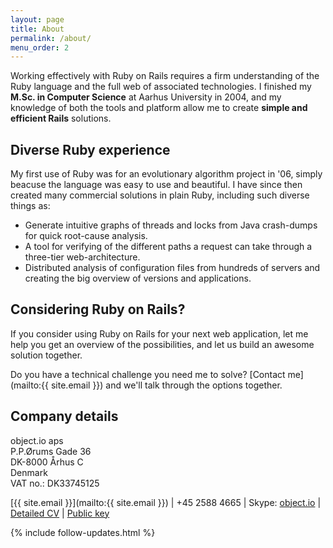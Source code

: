 ```yaml
---
layout: page
title: About
permalink: /about/
menu_order: 2
---
```


Working effectively with Ruby on Rails requires a firm understanding of the Ruby language and the full web of associated technologies. I finished my **M.Sc. in Computer Science** at Aarhus University in 2004, and my knowledge of both the tools and platform allow me to create **simple and efficient Rails** solutions.

## Diverse Ruby experience

My first use of Ruby was for an evolutionary algorithm project in '06, simply beacuse the language was easy to use and beautiful. I have since then created many commercial solutions in plain Ruby, including such diverse things as:

 * Generate intuitive graphs of threads and locks from Java crash-dumps for quick root-cause analysis.
 * A tool for verifying of the different paths a request can take through a three-tier web-architecture.
 * Distributed analysis of configuration files from hundreds of servers and creating the big overview of versions and applications.

## Considering Ruby on Rails?

If you consider using Ruby on Rails for your next web application, let me help you get an overview of the possibilities, and let us build an awesome solution together.

Do you have a technical challenge you need me to solve? [Contact me](mailto:{{ site.email }}) and we'll talk through the options together.

## Company details

object.io aps<br>
P.P.Ørums Gade 36<br>
DK-8000 Århus C<br>
Denmark<br>
VAT no.: DK33745125

[{{ site.email }}](mailto:{{ site.email }}) |
+45 2588 4665 |
Skype: [object.io](skype:object.io) |
[Detailed CV](https://www.linkedin.com/in/laustrud/) |
[Public key](https://keybase.io/rud)

{% include follow-updates.html %}
